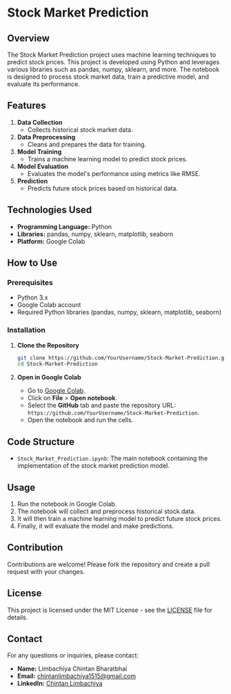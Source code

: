 # Stock Market Prediction

## Overview

The Stock Market Prediction project uses machine learning techniques to predict stock prices. This project is developed using Python and leverages various libraries such as pandas, numpy, sklearn, and more. The notebook is designed to process stock market data, train a predictive model, and evaluate its performance.

## Features

1. **Data Collection**
    - Collects historical stock market data.
2. **Data Preprocessing**
    - Cleans and prepares the data for training.
3. **Model Training**
    - Trains a machine learning model to predict stock prices.
4. **Model Evaluation**
    - Evaluates the model's performance using metrics like RMSE.
5. **Prediction**
    - Predicts future stock prices based on historical data.

## Technologies Used

- **Programming Language:** Python
- **Libraries:** pandas, numpy, sklearn, matplotlib, seaborn
- **Platform:** Google Colab

## How to Use

### Prerequisites

- Python 3.x
- Google Colab account
- Required Python libraries (pandas, numpy, sklearn, matplotlib, seaborn)

### Installation

1. **Clone the Repository**
    ```bash
    git clone https://github.com/YourUsername/Stock-Market-Prediction.git
    cd Stock-Market-Prediction
    ```

2. **Open in Google Colab**
    - Go to [Google Colab](https://colab.research.google.com/).
    - Click on **File** > **Open notebook**.
    - Select the **GitHub** tab and paste the repository URL: `https://github.com/YourUsername/Stock-Market-Prediction`.
    - Open the notebook and run the cells.

## Code Structure

- `Stock_Market_Prediction.ipynb`: The main notebook containing the implementation of the stock market prediction model.

## Usage

1. Run the notebook in Google Colab.
2. The notebook will collect and preprocess historical stock data.
3. It will then train a machine learning model to predict future stock prices.
4. Finally, it will evaluate the model and make predictions.

## Contribution

Contributions are welcome! Please fork the repository and create a pull request with your changes.

## License

This project is licensed under the MIT License - see the [LICENSE](LICENSE) file for details.

## Contact

For any questions or inquiries, please contact:
- **Name:** Limbachiya Chintan Bharatbhai
- **Email:** chintanlimbachiya1515@gmail.com
- **LinkedIn:** [Chintan Limbachiya](https://www.linkedin.com/in/chintan-limbachiya/)
